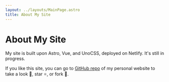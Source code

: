 ```yaml
---
layout: ../layouts/MainPage.astro
title: About My Site
---
```


# <span class="i-lucide-tent-tree mr-6px translate-y-5px hover:translate-0 transition-160"></span> About My Site

My site is built upon <span class="i-logos-astro-icon badge-icon-down"></span> Astro, <span class="i-logos-vue badge-icon-down"></span> Vue, and <span class="i-logos-unocss badge-icon"></span> UnoCSS, deployed on <span class="i-logos-netlify-icon badge-icon"></span> Netlify.
It's still in progress.

If you like this site, you can go to [<span class="i-lucide-github badge-icon-down mr-2px"></span>GitHub repo](https://github.com/zhangzheheng/zzhme) of my personal website to take a look 👀, star ⭐, or fork 🍴.
